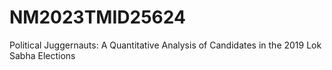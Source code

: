 # NM2023TMID25624
Political Juggernauts: A Quantitative Analysis of Candidates in the 2019 Lok Sabha Elections
